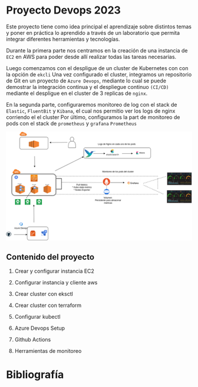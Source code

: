 # Proyecto Devops 2023


Este proyecto tiene como idea principal el aprendizaje sobre distintos temas y poner en práctica lo aprendido a través de un laboratorio que permita integrar diferentes herramientas y tecnologías.

Durante la  primera parte nos centramos en la creación de una instancia de `EC2` en AWS para poder desde allí realizar todas las tareas
 necesarias. 

Luego comenzamos con el despligue de un cluster de Kubernetes con con la opción de `ekcli`
Una vez configurado el cluster, integramos un repositorio de Git en un proyecto de `Azure Devops`, mediante lo cual se puede demostrar 
la integración continua y el despliegue continuo `(CI/CD)` mediante el despligue en el cluster de 3 replicas de `nginx`.

En la segunda parte, configuraremos monitoreo de log con el stack de  `Elastic`, `FluentBit` y `Kibana`, el cual nos permitio ver los logs 
de nginx corriendo el el cluster 
Por último, configuramos la part de monitoreo de pods con el stack de `prometheus` y `grafana` `Prometheus`



![arquitectura](img/arquitecture.png)

## Contenido del proyecto

1. Crear y configurar instancia EC2

2. Configurar instancia y cliente aws

3. Crear cluster con eksctl

4. Crear cluster con terraform

5. Configurar kubectl

6. Azure Devops Setup

7. Github Actions

8. Herramientas de monitoreo


# Bibliografía

<!-- #  Docker Compose Examples // -->

<!--
- [Compose101 Slides](https://www.slideshare.net/ajeetraina/introduction-to-docker-compose-docker-intermediate-workshop)
- [Introduction to Docker Compose](http://dockerlabs.collabnix.com/intermediate/docker-compose/)
- [Dockerfile Vs Docker compose ](http://dockerlabs.collabnix.com/intermediate/workshop/DockerCompose/Difference_between_dockerfile_and_docker_compose.html)
- [How to Install Docker Compose? ](http://dockerlabs.collabnix.com/intermediate/workshop/DockerCompose/How_to_Install_Docker_Compose.html)

### Kubernetes
- [Setup AWS Free Tier](https://cloudkatha.com/how-to-setup-your-aws-free-tier-account-the-right-way/)

### Monitoreo
-->
